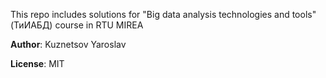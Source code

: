 This repo includes solutions for "Big data analysis technologies and tools" (ТиИАБД) course in RTU MIREA

**Author**: Kuznetsov Yaroslav

**License**: MIT